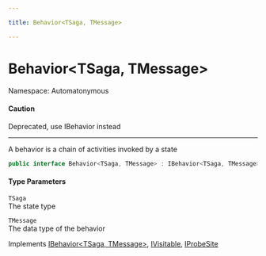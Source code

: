 ```yaml
---

title: Behavior<TSaga, TMessage>

---
```


# Behavior\<TSaga, TMessage\>

Namespace: Automatonymous

#### Caution

Deprecated, use IBehavior instead

---

A behavior is a chain of activities invoked by a state

```csharp
public interface Behavior<TSaga, TMessage> : IBehavior<TSaga, TMessage>, IVisitable, IProbeSite
```

#### Type Parameters

`TSaga`<br/>
The state type

`TMessage`<br/>
The data type of the behavior

Implements [IBehavior\<TSaga, TMessage\>](../../masstransit-abstractions/masstransit/ibehavior-2), [IVisitable](../../masstransit-abstractions/masstransit/ivisitable), [IProbeSite](../../masstransit-abstractions/masstransit/iprobesite)
